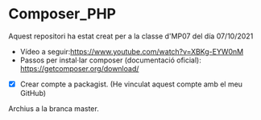 # Composer_PHP

Aquest repositori ha estat creat per a la classe d'MP07 del día 07/10/2021

- Vídeo a seguir:https://www.youtube.com/watch?v=XBKg-EYW0nM
- Passos per instal·lar composer (documentació oficial): https://getcomposer.org/download/
- [x] Crear compte a packagist. (He vinculat aquest compte amb el meu GitHub)


Archius a la branca master.
